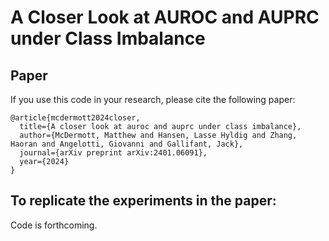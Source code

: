 # A Closer Look at AUROC and AUPRC under Class Imbalance

## Paper
If you use this code in your research, please cite the following paper:

```
@article{mcdermott2024closer,
  title={A closer look at auroc and auprc under class imbalance},
  author={McDermott, Matthew and Hansen, Lasse Hyldig and Zhang, Haoran and Angelotti, Giovanni and Gallifant, Jack},
  journal={arXiv preprint arXiv:2401.06091},
  year={2024}
}
```

## To replicate the experiments in the paper:

Code is forthcoming.
